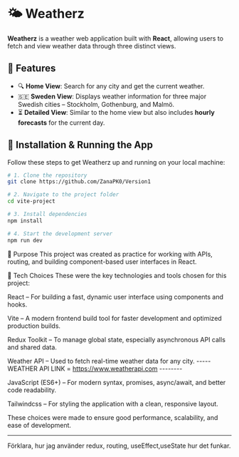 # 🌤️ Weatherz

**Weatherz** is a weather web application built with **React**, allowing users to fetch and view weather data through three distinct views.

## 🧩 Features

- 🔍 **Home View**: Search for any city and get the current weather.
- 🇸🇪 **Sweden View**: Displays weather information for three major Swedish cities – Stockholm, Gothenburg, and Malmö.
- ⏳ **Detailed View**: Similar to the home view but also includes **hourly forecasts** for the current day.

## 🚀 Installation & Running the App

Follow these steps to get Weatherz up and running on your local machine:

```bash
# 1. Clone the repository
git clone https://github.com/ZanaPK0/Version1

# 2. Navigate to the project folder
cd vite-project

# 3. Install dependencies
npm install

# 4. Start the development server
npm run dev
```

🎯 Purpose
This project was created as practice for working with APIs, routing, and building component-based user interfaces in React.

🧠 Tech Choices
These were the key technologies and tools chosen for this project:

React – For building a fast, dynamic user interface using components and hooks.

Vite – A modern frontend build tool for faster development and optimized production builds.

Redux Toolkit – To manage global state, especially asynchronous API calls and shared data.

Weather API – Used to fetch real-time weather data for any city.
-----WEATHER API LINK = https://www.weatherapi.com --------

JavaScript (ES6+) – For modern syntax, promises, async/await, and better code readability.

Tailwindcss – For styling the application with a clean, responsive layout.

These choices were made to ensure good performance, scalability, and ease of development.

---

Förklara, hur jag använder redux, routing, useEffect,useState
hur det funkar.

